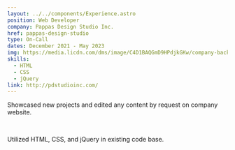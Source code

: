 ```yaml
---
layout: ../../components/Experience.astro
position: Web Developer
company: Pappas Design Studio Inc.
href: pappas-design-studio
type: On-Call
dates: December 2021 - May 2023
img: https://media.licdn.com/dms/image/C4D1BAQGmD9HPdjkGKw/company-background_10000/0/1583755303181/pappas_design_studio_inc_cover?e=2147483647&v=beta&t=ughNC1b6BYF9dLJdNU__6-0poA28vuKWeE9R-tenQLc
skills:
  - HTML
  - CSS
  - jQuery
link: http://pdstudioinc.com/
---
```

Showcased new projects and edited any content by request on company website.

<br />

Utilized HTML, CSS, and jQuery in existing code base.
